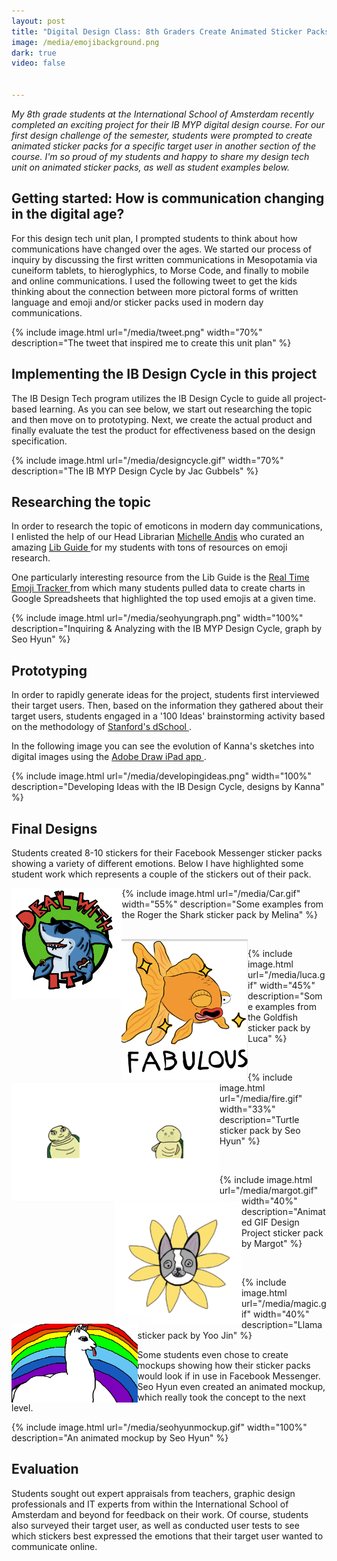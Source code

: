 ```yaml
---
layout: post
title: "Digital Design Class: 8th Graders Create Animated Sticker Packs for Facebook Messenger"
image: /media/emojibackground.png
dark: true
video: false


---
```


<em> My 8th grade students at the International School of Amsterdam recently completed an exciting project for their IB MYP digital design course. For our first design challenge of the semester, students were prompted to create animated sticker packs for a specific target user in another section of the course. I'm so proud of my students and happy to share my design tech unit on animated sticker packs, as well as student examples below.
</em>


## Getting started: How is communication changing in the digital age?

For this design tech unit plan, I prompted students to think about how communications have changed over the ages. We started our process of inquiry by discussing the first written communications in Mesopotamia via cuneiform tablets, to hieroglyphics, to Morse Code, and finally to mobile and online communications. I used the following tweet to get the kids thinking about the connection between more pictoral forms of written language and emoji and/or sticker packs used in modern day communications.

{% include image.html url="/media/tweet.png" width="70%" description="The tweet that inspired me to create this unit plan" %}

## Implementing the IB Design Cycle in this project

The IB Design Tech program utilizes the IB Design Cycle to guide all project-based learning. As you can see below, we start out researching the topic and then move on to prototyping. Next, we create the actual product and finally  evaluate the test the product for effectiveness based on the design specification.


{% include image.html url="/media/designcycle.gif" width="70%" description="The IB MYP Design Cycle by Jac Gubbels" %}

## Researching the topic


In order to research the topic of emoticons in modern day communications, I enlisted the help of our Head Librarian <a href="https://twitter.com/michellerandis">Michelle Andis</a> who curated an amazing <a href="http://isa.nl.libguides.com/content.php?pid=652934&sid=5407276">Lib Guide </a> for my students with tons of resources on emoji research.

One particularly interesting resource from the Lib Guide is the <a href="http://www.emojitracker.com"> Real Time Emoji Tracker </a> from which many students pulled data to create charts in Google Spreadsheets that highlighted the top used emojis at a given time.

{% include image.html url="/media/seohyungraph.png" width="100%" description="Inquiring & Analyzing with the IB MYP Design Cycle, graph by Seo Hyun" %}


## Prototyping

In order to rapidly generate ideas for the project, students first interviewed their target users. Then, based on the information they gathered about their target users, students engaged in a '100 Ideas' brainstorming activity based on the methodology of <a href="http://dschool.stanford.edu/wp-content/themes/dschool/method-cards/brainstorm-rules.pdf">Stanford's dSchool </a>.

In the following image you can see the evolution of Kanna's sketches into digital images using the <a href="https://itunes.apple.com/us/app/adobe-illustrator-draw/id911156590?mt=8"> Adobe Draw iPad app </a>.

{% include image.html url="/media/developingideas.png" width="100%" description="Developing Ideas with the IB Design Cycle, designs by Kanna" %}

## Final Designs

Students created 8-10 stickers for their Facebook Messenger sticker packs showing a variety of different emotions. Below I have highlighted some student work which represents a couple of the stickers out of their pack.


<img src="/media/melina.gif" width="35%" style="float:left" />

{% include image.html url="/media/Car.gif" width="55%" description="Some examples from the Roger the Shark sticker pack by Melina" %}

<br>

<img src="/media/fabulous.gif" width="40%" style="float:left" />

{% include image.html url="/media/luca.gif" width="45%" description="Some examples from the Goldfish sticker pack by Luca" %}

<br>


<img src="/media/eyebrows.gif" width="33%" style="float:left" />

<img src="/media/mad.gif" width="33%" style="float:left" />

{% include image.html url="/media/fire.gif" width="33%" description="Turtle sticker pack by Seo Hyun" %}

<br>

<img src="/media/flowerdog.png" width="40%" style="float:left" />

{% include image.html url="/media/margot.gif" width="40%" description="Animated GIF Design Project sticker pack by Margot" %}

<br>

<img src="/media/rainbow.gif" width="40%" style="float:left" />

{% include image.html url="/media/magic.gif" width="40%" description="Llama sticker pack by Yoo Jin" %}


Some students even chose to create mockups showing how their sticker packs would look if in use in Facebook Messenger. Seo Hyun even created an animated mockup, which really took the concept to the next level.

{% include image.html url="/media/seohyunmockup.gif" width="100%" description="An animated mockup by Seo Hyun" %}


## Evaluation

Students sought out expert appraisals from teachers, graphic design professionals and IT experts from within the International School of Amsterdam and beyond for feedback on their work. Of course, students also surveyed their target user, as well as conducted user tests to see which stickers best expressed the emotions that their target user wanted to communicate online.
